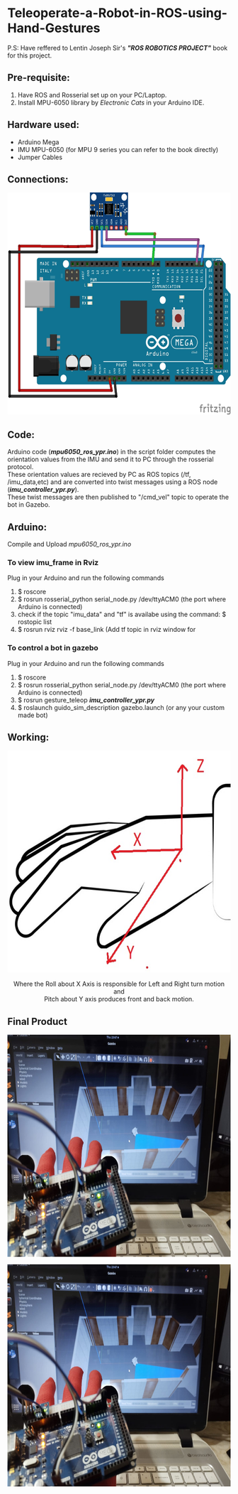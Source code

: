 # Teleoperate-a-Robot-in-ROS-using-Hand-Gestures

P.S: Have reffered to Lentin Joseph Sir's ***"ROS ROBOTICS PROJECT"*** book for this project.

## Pre-requisite:
1) Have ROS and Rosserial set up on your PC/Laptop.
2) Install MPU-6050 library by _Electronic Cats_ in your Arduino IDE.

## Hardware used: 
- Arduino Mega
- IMU MPU-6050 (for MPU 9 series you can refer to the book directly)
- Jumper Cables
      
## Connections:
<!--- ![test](images/connection_1.jpg) -->
<p align = "center"> <img src="https://github.com/sonaiyasahil10/Teleoperate-a-Robot-in-ROS-using-Hand-Gestures/blob/main/images/connection_1.jpg"  width="650" height="500" > </p>

## Code:
Arduino code (***mpu6050_ros_ypr.ino***) in the script folder computes the orientation values from the IMU and send it to PC through the rosserial protocol.<br/>
These orientation values are recieved by PC as ROS topics (/tf, /imu_data,etc) and are converted into twist messages using a ROS node (***imu_controller_ypr.py***).<br/>
These twist messages are then published to  "/cmd_vel"  topic to operate the bot in Gazebo.

## Arduino: 


Compile and Upload _mpu6050_ros_ypr.ino_

### To view imu_frame in Rviz
Plug in your Arduino and run the following commands

1) $ roscore
2) $ rosrun rosserial_python serial_node.py /dev/ttyACM0 (the port where Arduino is connected)
3) check if the topic "imu_data" and "tf" is availabe using the command: $ rostopic list
4) $ rosrun rviz rviz -f base_link (Add tf topic in rviz window for 

### To control a bot in gazebo 
Plug in your Arduino and run the following commands

1. $ roscore
2. $ rosrun rosserial_python serial_node.py /dev/ttyACM0 (the port where Arduino is connected)
3. $ rosrun gesture_teleop ***imu_controller_ypr.py***
4. $ roslaunch guido_sim_description gazebo.launch (or any your custom made bot) 

## Working:
<p align = "center"> <img src="https://github.com/sonaiyasahil10/Teleoperate-a-Robot-in-ROS-using-Hand-Gestures/blob/main/images/Hand_orientation.jpg"  width="650" height="500" > </p>

<p align = "center"> Where the Roll about X Axis is responsible for Left and Right turn motion and <br/>
Pitch about Y axis produces front and back motion.</p>

## Final Product
<p align = "center"> <img src="https://github.com/sonaiyasahil10/Teleoperate-a-Robot-in-ROS-using-Hand-Gestures/blob/main/images/final.jpeg"  width="650" height="500" > </p>
<p align = "center"> <img src="https://github.com/sonaiyasahil10/Teleoperate-a-Robot-in-ROS-using-Hand-Gestures/blob/main/images/final.jpeg"  width="650" height="500" > </p>
